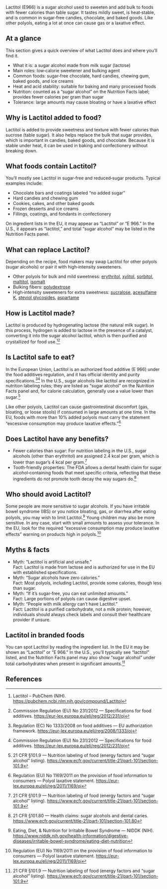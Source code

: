 Lactitol (E966) is a sugar alcohol used to sweeten and add bulk to foods with fewer calories than table sugar. It tastes mildly sweet, is heat‑stable, and is common in sugar‑free candies, chocolate, and baked goods. Like other polyols, eating a lot at once can cause gas or a laxative effect.

<!--more-->

## At a glance
This section gives a quick overview of what Lactitol does and where you’ll find it.
- What it is: a sugar alcohol made from milk sugar (lactose)
- Main roles: low‑calorie sweetener and bulking agent
- Common foods: sugar‑free chocolate, hard candies, chewing gum, baked goods, and ice creams
- Heat and acid stability: suitable for baking and many processed foods
- Nutrition: counted as a “sugar alcohol” on the Nutrition Facts label; provides fewer calories per gram than sugar
- Tolerance: large amounts may cause bloating or have a laxative effect

## Why is Lactitol added to food?
Lactitol is added to provide sweetness and texture with fewer calories than sucrose (table sugar). It also helps replace the bulk that sugar provides, which is important in candies, baked goods, and chocolate. Because it is stable under heat, it can be used in baking and confectionery without breaking down.

## What foods contain Lactitol?
You’ll mostly see Lactitol in sugar‑free and reduced‑sugar products. Typical examples include:
- Chocolate bars and coatings labeled “no added sugar”
- Hard candies and chewing gum
- Cookies, cakes, and other baked goods
- Frozen desserts and ice creams
- Fillings, coatings, and fondants in confectionery

On ingredient lists in the EU, it may appear as “Lactitol” or “E 966.” In the U.S., it appears as “lactitol,” and total “sugar alcohol” may be listed in the Nutrition Facts panel.

## What can replace Lactitol?
Depending on the recipe, food makers may swap Lactitol for other polyols (sugar alcohols) or pair it with high‑intensity sweeteners.
- Other polyols for bulk and mild sweetness: [erythritol](/e968-erythritol), [xylitol](/e967-xylitol), [sorbitol](/e420-sorbitol), [maltitol](/e965-maltitol), [isomalt](/e953-isomalt)
- Bulking fibers: [polydextrose](/e1200-polydextrose)
- High‑intensity sweeteners for extra sweetness: [sucralose](/e955-sucralose), [acesulfame K](/e950-acesulfame-k), [steviol glycosides](/e960-steviol-glycosides), [aspartame](/e951-aspartame)

## How is Lactitol made?
Lactitol is produced by hydrogenating lactose (the natural milk sugar). In this process, hydrogen is added to lactose in the presence of a catalyst, converting it into the sugar alcohol lactitol, which is then purified and crystallized for food use.[^1][^2]

## Is Lactitol safe to eat?
In the European Union, Lactitol is an authorized food additive (E 966) under the food additives regulation, and it has official identity and purity specifications.[^3][^2] In the U.S., sugar alcohols like lactitol are recognized in nutrition labeling rules; they are listed as “sugar alcohol” on the Nutrition Facts panel and, for calorie calculation, generally use a value lower than sugar.[^5]

Like other polyols, Lactitol can cause gastrointestinal discomfort (gas, bloating, or loose stools) if consumed in large amounts at one time. In the EU, foods with more than 10% added polyols must carry the statement “excessive consumption may produce laxative effects.”[^4]

## Does Lactitol have any benefits?
- Fewer calories than sugar: For nutrition labeling in the U.S., sugar alcohols (other than erythritol) are assigned 2.4 kcal per gram, which is lower than sugar’s 4 kcal per gram.[^5]
- Tooth‑friendly properties: The FDA allows a dental health claim for sugar alcohol‑containing foods that meet specific criteria, reflecting that these ingredients do not promote tooth decay the way sugars do.[^6]

## Who should avoid Lactitol?
Some people are more sensitive to sugar alcohols. If you have irritable bowel syndrome (IBS) or you notice bloating, gas, or diarrhea after eating polyols, you may wish to limit Lactitol.[^7] Young children may also be more sensitive. In any case, start with small amounts to assess your tolerance. In the EU, look for the required “excessive consumption may produce laxative effects” warning on products high in polyols.[^4]

## Myths & facts
- Myth: “Lactitol is artificial and unsafe.”  
  Fact: Lactitol is made from lactose and is authorized for use in the EU with established specifications.
- Myth: “Sugar alcohols have zero calories.”  
  Fact: Most polyols, including Lactitol, provide some calories, though less than sugar.
- Myth: “If it’s sugar‑free, you can eat unlimited amounts.”  
  Fact: Large portions of polyols can cause digestive upset.
- Myth: “People with milk allergy can’t have Lactitol.”  
  Fact: Lactitol is a purified carbohydrate, not a milk protein; however, individuals should always check labels and consult their healthcare provider if unsure.

## Lactitol in branded foods
You can spot Lactitol by reading the ingredient list. In the EU it may be shown as “Lactitol” or “E 966.” In the U.S., you’ll typically see “lactitol” listed, and the Nutrition Facts panel may also show “sugar alcohol” under total carbohydrates when present in significant amounts.[^5]

## References
[^1]: Lactitol – PubChem (NIH). https://pubchem.ncbi.nlm.nih.gov/compound/Lactitol
[^2]: Commission Regulation (EU) No 231/2012 — Specifications for food additives. https://eur-lex.europa.eu/eli/reg/2012/231/oj
[^3]: Regulation (EC) No 1333/2008 on food additives — EU authorization framework. https://eur-lex.europa.eu/eli/reg/2008/1333/oj
[^4]: Regulation (EU) No 1169/2011 on the provision of food information to consumers — Polyol laxative statement. https://eur-lex.europa.eu/eli/reg/2011/1169/oj
[^5]: 21 CFR §101.9 — Nutrition labeling of food (energy factors and “sugar alcohol” listing). https://www.ecfr.gov/current/title-21/part-101/section-101.9
[^6]: 21 CFR §101.80 — Health claims: sugar alcohols and dental caries. https://www.ecfr.gov/current/title-21/part-101/section-101.80
[^7]: Eating, Diet, & Nutrition for Irritable Bowel Syndrome — NIDDK (NIH). https://www.niddk.nih.gov/health-information/digestive-diseases/irritable-bowel-syndrome/eating-diet-nutrition
